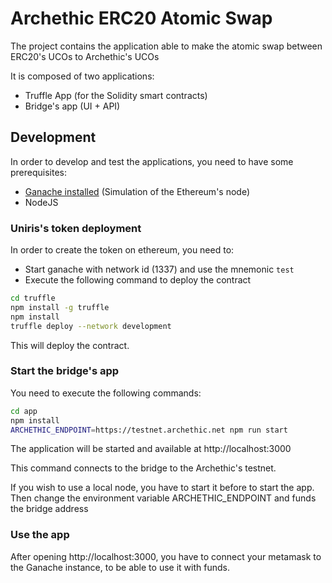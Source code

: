 # Archethic ERC20 Atomic Swap

The project contains the application able to make the atomic swap between ERC20's UCOs to Archethic's UCOs

It is composed of two applications:

- Truffle App (for the Solidity smart contracts)
- Bridge's app (UI + API)

## Development

In order to develop and test the applications, you need to have some prerequisites:

- [Ganache installed](https://trufflesuite.com/ganache/) (Simulation of the Ethereum's node)
- NodeJS

### Uniris's token deployment

In order to create the token on ethereum, you need to:

- Start ganache with network id (1337) and use the mnemonic `test`
- Execute the following command to deploy the contract

```bash
cd truffle
npm install -g truffle
npm install
truffle deploy --network development
```

This will deploy the contract.

### Start the bridge's app

You need to execute the following commands:

```bash
cd app
npm install
ARCHETHIC_ENDPOINT=https://testnet.archethic.net npm run start
```

The application will be started and available at http://localhost:3000

This command connects to the bridge to the Archethic's testnet.

If you wish to use a local node, you have to start it before to start the app.
Then change the environment variable ARCHETHIC_ENDPOINT and funds the bridge address

### Use the app

After opening http://localhost:3000, you have to connect your metamask to the Ganache instance, to be able to use it with funds.
